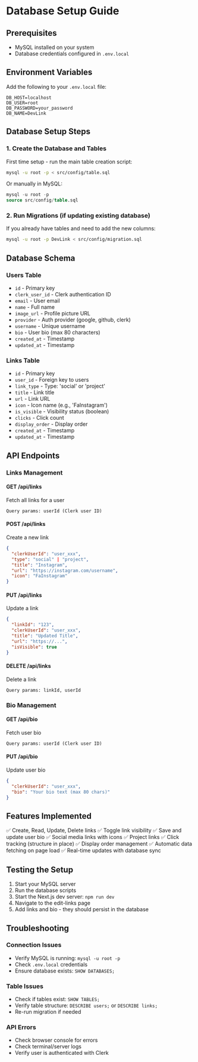 # Database Setup Guide

## Prerequisites
- MySQL installed on your system
- Database credentials configured in `.env.local`

## Environment Variables

Add the following to your `.env.local` file:

```env
DB_HOST=localhost
DB_USER=root
DB_PASSWORD=your_password
DB_NAME=DevLink
```

## Database Setup Steps

### 1. Create the Database and Tables

First time setup - run the main table creation script:

```bash
mysql -u root -p < src/config/table.sql
```

Or manually in MySQL:

```sql
mysql -u root -p
source src/config/table.sql
```

### 2. Run Migrations (if updating existing database)

If you already have tables and need to add the new columns:

```bash
mysql -u root -p DevLink < src/config/migration.sql
```

## Database Schema

### Users Table
- `id` - Primary key
- `clerk_user_id` - Clerk authentication ID
- `email` - User email
- `name` - Full name
- `image_url` - Profile picture URL
- `provider` - Auth provider (google, github, clerk)
- `username` - Unique username
- `bio` - User bio (max 80 characters)
- `created_at` - Timestamp
- `updated_at` - Timestamp

### Links Table
- `id` - Primary key
- `user_id` - Foreign key to users
- `link_type` - Type: 'social' or 'project'
- `title` - Link title
- `url` - Link URL
- `icon` - Icon name (e.g., 'FaInstagram')
- `is_visible` - Visibility status (boolean)
- `clicks` - Click count
- `display_order` - Display order
- `created_at` - Timestamp
- `updated_at` - Timestamp

## API Endpoints

### Links Management

#### GET /api/links
Fetch all links for a user
```
Query params: userId (Clerk user ID)
```

#### POST /api/links
Create a new link
```json
{
  "clerkUserId": "user_xxx",
  "type": "social" | "project",
  "title": "Instagram",
  "url": "https://instagram.com/username",
  "icon": "FaInstagram"
}
```

#### PUT /api/links
Update a link
```json
{
  "linkId": "123",
  "clerkUserId": "user_xxx",
  "title": "Updated Title",
  "url": "https://...",
  "isVisible": true
}
```

#### DELETE /api/links
Delete a link
```
Query params: linkId, userId
```

### Bio Management

#### GET /api/bio
Fetch user bio
```
Query params: userId (Clerk user ID)
```

#### PUT /api/bio
Update user bio
```json
{
  "clerkUserId": "user_xxx",
  "bio": "Your bio text (max 80 chars)"
}
```

## Features Implemented

✅ Create, Read, Update, Delete links
✅ Toggle link visibility
✅ Save and update user bio
✅ Social media links with icons
✅ Project links
✅ Click tracking (structure in place)
✅ Display order management
✅ Automatic data fetching on page load
✅ Real-time updates with database sync

## Testing the Setup

1. Start your MySQL server
2. Run the database scripts
3. Start the Next.js dev server: `npm run dev`
4. Navigate to the edit-links page
5. Add links and bio - they should persist in the database

## Troubleshooting

### Connection Issues
- Verify MySQL is running: `mysql -u root -p`
- Check `.env.local` credentials
- Ensure database exists: `SHOW DATABASES;`

### Table Issues
- Check if tables exist: `SHOW TABLES;`
- Verify table structure: `DESCRIBE users;` or `DESCRIBE links;`
- Re-run migration if needed

### API Errors
- Check browser console for errors
- Check terminal/server logs
- Verify user is authenticated with Clerk
